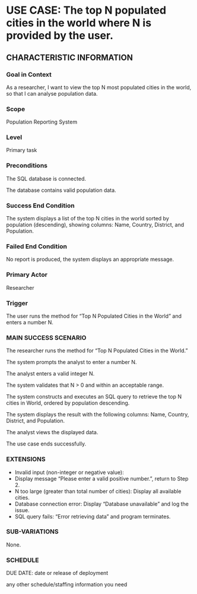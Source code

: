 # USE CASE: The top N populated cities in the world where N is provided by the user.
## CHARACTERISTIC INFORMATION
### Goal in Context
As a researcher, I want to view the top N most populated cities in the world, so that I can analyse population data.

### Scope
Population Reporting System

### Level
Primary task

### Preconditions
The SQL database is connected.

The database contains valid population data.

### Success End Condition
The system displays a list of the top N cities in the world sorted by population (descending), showing columns:  Name, Country, District, and Population.

### Failed End Condition
No report is produced, the system displays an appropriate message.

### Primary Actor
Researcher

### Trigger
The user runs the method for “Top N Populated Cities in the World” and enters a number N.

### MAIN SUCCESS SCENARIO
The researcher runs the method for “Top N Populated Cities in the World.”

The system prompts the analyst to enter a number N.

The analyst enters a valid integer N.

The system validates that N > 0 and within an acceptable range.

The system constructs and executes an SQL query to retrieve the top N cities in World, ordered by population descending.

The system displays the result with the following columns: Name, Country, District, and Population.

The analyst views the displayed data.

The use case ends successfully.

### EXTENSIONS
- Invalid input (non-integer or negative value): 
- Display message “Please enter a valid positive number.”, return to Step 2.
- N too large (greater than total number of cities): Display all available cities.
- Database connection error: Display “Database unavailable” and log the issue.
- SQL query fails: “Error retrieving data” and program terminates.

### SUB-VARIATIONS
None.

### SCHEDULE
DUE DATE: date or release of deployment

any other schedule/staffing information you need